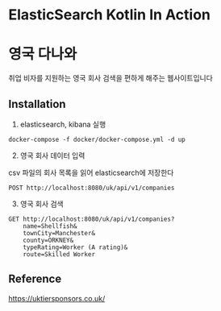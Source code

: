 # ElasticSearch Kotlin In Action

# 영국 다나와
취업 비자를 지원하는 영국 회사 검색을 편하게 해주는 웹사이트입니다

## Installation
1. elasticsearch, kibana 실행
```http request
docker-compose -f docker/docker-compose.yml -d up
```

2. 영국 회사 데이터 입력 

csv 파일의 회사 목록을 읽어 elasticsearch에 저장한다
```http request
POST http://localhost:8080/uk/api/v1/companies
```

3. 영국 회사 검색
```http request
GET http://localhost:8080/uk/api/v1/companies?
    name=Shellfish&
    townCity=Manchester&
    county=ORKNEY&
    typeRating=Worker (A rating)&
    route=Skilled Worker
```

## Reference
https://uktiersponsors.co.uk/